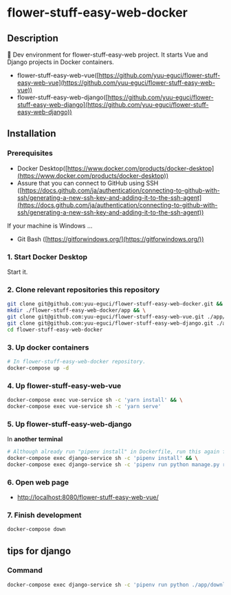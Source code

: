 flower-stuff-easy-web-docker
===

## Description

 🐳 Dev environment for flower-stuff-easy-web project. It starts Vue and Django projects in Docker containers.

- flower-stuff-easy-web-vue([https://github.com/yuu-eguci/flower-stuff-easy-web-vue](https://github.com/yuu-eguci/flower-stuff-easy-web-vue))
- flower-stuff-easy-web-django([https://github.com/yuu-eguci/flower-stuff-easy-web-django](https://github.com/yuu-eguci/flower-stuff-easy-web-django))

## Installation

### Prerequisites

- Docker Desktop([https://www.docker.com/products/docker-desktop](https://www.docker.com/products/docker-desktop))
- Assure that you can connect to GitHub using SSH ([https://docs.github.com/ja/authentication/connecting-to-github-with-ssh/generating-a-new-ssh-key-and-adding-it-to-the-ssh-agent](https://docs.github.com/ja/authentication/connecting-to-github-with-ssh/generating-a-new-ssh-key-and-adding-it-to-the-ssh-agent))

If your machine is Windows ...

- Git Bash ([https://gitforwindows.org/](https://gitforwindows.org/))

### 1. Start Docker Desktop

Start it.

### 2. Clone relevant repositories this repository

```bash
git clone git@github.com:yuu-eguci/flower-stuff-easy-web-docker.git && \
mkdir ./flower-stuff-easy-web-docker/app && \
git clone git@github.com:yuu-eguci/flower-stuff-easy-web-vue.git ./app/flower-stuff-easy-web-vue && \
git clone git@github.com:yuu-eguci/flower-stuff-easy-web-django.git ./app/flower-stuff-easy-web-django && \
cd flower-stuff-easy-web-docker
```

### 3. Up docker containers

```bash
# In flower-stuff-easy-web-docker repository.
docker-compose up -d
```

### 4. Up flower-stuff-easy-web-vue

```bash
docker-compose exec vue-service sh -c 'yarn install' && \
docker-compose exec vue-service sh -c 'yarn serve'
```

### 5. Up flower-stuff-easy-web-django

In **another terminal**

```bash
# Although already run "pipenv install" in Dockerfile, run this again for new libraries added.
docker-compose exec django-service sh -c 'pipenv install' && \
docker-compose exec django-service sh -c 'pipenv run python manage.py runserver 0.0.0.0:8000'
```

### 6. Open web page

- [http://localhost:8080/flower-stuff-easy-web-vue/](http://localhost:8080/flower-stuff-easy-web-vue/)

### 7. Finish development

```bash
docker-compose down
```

## tips for django

### Command

```bash
docker-compose exec django-service sh -c 'pipenv run python ./app/download_hdf5.py'
```
